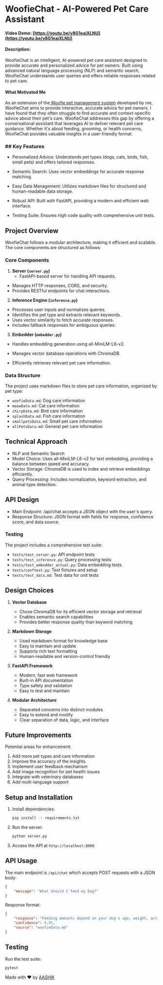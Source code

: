 # WoofieChat - AI-Powered Pet Care Assistant


#### Video Demo: [https://youtu.be/y8G1eajXLNU](https://youtu.be/y8G1eajXLNU)
#### Description:

WoofieChat is an intelligent, AI-powered pet care assistant designed to provide accurate and personalized advice for pet owners. Built using advanced natural language processing (NLP) and semantic search, WoofieChat understands user queries and offers reliable responses related to pet care.

#### What Motivated Me

As an extension of the[ Woofie pet management system](https://www.aashikbaruwal.com.np/projects/woofie " Woofie pet management system") developed by me, WoofieChat aims to provide interactive, accurate advice for pet owners. I have found that they often struggle to find accurate and context-specific advice about their pet's care. WoofieChat addresses this gap by offering a conversational assistant that leverages AI to deliver relevant pet care guidance. Whether it's about feeding, grooming, or health concerns, WoofieChat provides valuable insights in a user-friendly format.

### ## Key Features

- Personalized Advice: Understands pet types (dogs, cats, birds, fish, small pets) and offers tailored responses.

- Semantic Search: Uses vector embeddings for accurate response matching.

- Easy Data Management: Utilizes markdown files for structured and human-readable data storage.

- Robust API: Built with FastAPI, providing a modern and efficient web interface.

- Testing Suite: Ensures high code quality with comprehensive unit tests.

## Project Overview

WoofieChat follows a modular architecture, making it efficient and scalable. The core components are structured as follows:

### Core Components

1. **Server (`server.py`)**
   - FastAPI-based server for handling API requests.
  - Manages HTTP responses, CORS, and security.
 - Provides RESTful endpoints for chat interactions.

2. **Inference Engine (`inference.py`)**
 -  Processes user inputs and normalizes queries.
 - Identifies the pet type and extracts relevant keywords.
 - Uses vector similarity to fetch accurate responses.
 - Includes fallback responses for ambiguous queries.

3. **Embedder (`embedder.py`)**
 - Handles embedding generation using all-MiniLM-L6-v2.

 - Manages vector database operations with ChromaDB.

 - Efficiently retrieves relevant pet care information.

### Data Structure

The project uses markdown files to store pet care information, organized by pet type:
- `woofieData.md`: Dog care information
- `meowData.md`: Cat care information
- `chirpData.md`: Bird care information
- `splashData.md`: Fish care information
- `smallpetsData.md`: Small pet care information
- `allPetsData.md`: General pet care information

## Technical Approach

- NLP and Semantic Search
- Model Choice: Uses all-MiniLM-L6-v2 for text embedding, providing a balance between speed and accuracy.
- Vector Storage: ChromaDB is used to index and retrieve embeddings efficiently.
- Query Processing: Includes normalization, keyword extraction, and animal type detection.

## API Design
- Main Endpoint: /api/chat accepts a JSON object with the user's query.
- Response Structure: JSON format with fields for response, confidence score, and data source.

### Testing

The project includes a comprehensive test suite:
- `tests/test_server.py`: API endpoint tests
- `tests/test_inference.py`: Query processing tests
- `tests/test_embedder_actual.py`: Data embedding tests
- `tests/conftest.py`: Test fixtures and setup
- `tests/test_data.md`: Test data for unit tests



## Design Choices

1. **Vector Database**
   - Chose ChromaDB for its efficient vector storage and retrieval
   - Enables semantic search capabilities
   - Provides better response quality than keyword matching

2. **Markdown Storage**
   - Used markdown format for knowledge base
   - Easy to maintain and update
   - Supports rich text formatting
   - Human-readable and version-control friendly

3. **FastAPI Framework**
   - Modern, fast web framework
   - Built-in API documentation
   - Type safety and validation
   - Easy to test and maintain

4. **Modular Architecture**
   - Separated concerns into distinct modules
   - Easy to extend and modify
   - Clear separation of data, logic, and interface


## Future Improvements

Potential areas for enhancement:
1. Add more pet types and care information
2. Improve the accuracy of the insights.
3. Implement user feedback mechanism
4. Add image recognition for pet health issues
5. Integrate with veterinary databases
6. Add multi-language support

## Setup and Installation

1. Install dependencies:
   ```bash
   pip install -r requirements.txt
   ```

2. Run the server:
   ```bash
   python server.py
   ```

3. Access the API at `http://localhost:8000`

## API Usage

The main endpoint is `/api/chat` which accepts POST requests with a JSON body:
```json
{
    "message": "What Should I feed my Dog?"
}
```

Response format:
```json
{
    "response": "Feeding amounts depend on your dog's age, weight, activity level, and metabolism. Follow package guidelines as a starting  point, then adjust based on body condition. You should be able to feel but not see your dog's ribs..",
    "confidence": 0.95,
    "source": "woofieData.md"
}
```

## Testing

Run the test suite:
```bash
pytest
```

Made with ❤️ by [AASHIK](https://aashikbaruwal.com.np)
